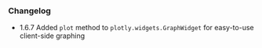 ### Changelog

- 1.6.7
Added `plot` method to `plotly.widgets.GraphWidget` for easy-to-use client-side graphing
